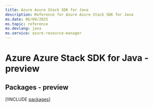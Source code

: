 ```yaml
---
title: Azure Azure Stack SDK for Java
description: Reference for Azure Azure Stack SDK for Java
ms.date: 06/09/2025
ms.topic: reference
ms.devlang: java
ms.service: azure-resource-manager
---
```

# Azure Azure Stack SDK for Java - preview
## Packages - preview
[!INCLUDE [packages](azure-stack-index.md)]